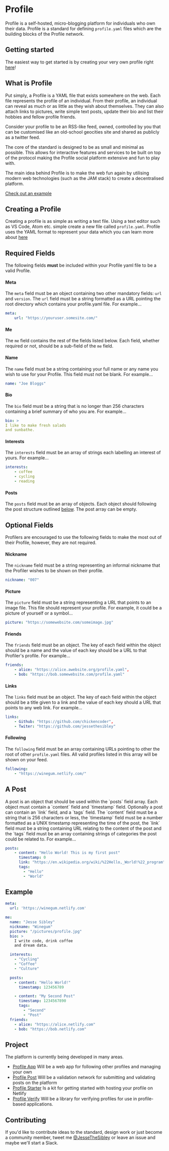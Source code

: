 # Profile

Profile is a self-hosted, micro-blogging platform for individuals who own their data. Profile is a standard for defining `profile.yaml` files which are the building blocks of the Profile network.

## Getting started
The easiest way to get started is by creating your very own profile right [here](https://github.com/profile-platform/profile-starter)!

## What is Profile
Put simply, a Profile is a YAML file that exists somewhere on the web. Each file represents the profile of an individual. From their profile, an individual can reveal as much or as little as they wish about themselves. They can also attach links to pictures, write simple text posts, update their bio and list their hobbies and fellow profile friends.

Consider your profile to be an RSS-like feed, owned, controlled by you that can be customised like an old-school geocities site and shared as publicly as a twitter feed.

The core of the standard is designed to be as small and minimal as possible. This allows for interactive features and services to be built on top of the protocol making the Profile social platform extensive and fun to play with.

The main idea behind Profile is to make the web fun again by utilising modern web technologies (such as the JAM stack) to create a decentralised platform.

[Check out an example](https://winegum.netlify.com/profile)

## Creating a Profile
Creating a profile is as simple as writing a text file. Using a text editor such as VS Code, Atom etc. simple create a new file called `profile.yaml`. Profile uses the YAML format to represent your data which you can learn more about [here](http://yaml.org/start.html)

## Required Fields
The following fields **must** be included within your Profile yaml file to be a valid Profile.

#### Meta
The `meta` field must be an object containing two other mandatory fields: `url` and `version`. The `url` field must be a string formatted as a URL pointing the root directory which contains your profile.yaml file. For example...

```yaml
meta:
    url: "https://youruser.somesite.com/"
```

#### Me
The `me` field contains the rest of the fields listed below. Each field, whether required or not, should be a sub-field of the `me` field.

#### Name
The `name` field must be a string containing your full name or any name you wish to use for your Profile. This field must not be blank. For example...

```yaml
name: "Joe Bloggs"
```
#### Bio
The `bio` field must be a string that is no longer than 256 characters containing a brief summary of who you are. For example...

```yaml
bio: >
I like to make fresh salads
and sunbathe.
```
#### Interests
The `interests` field must be an array of strings each labelling an interest of yours. For example...

```yaml
interests:
    - coffee
    - cycling
    - reading
```

#### Posts
The `posts` field must be an array of objects. Each object should following the post structure outlined [below](#post). The post array can be empty. 

## Optional Fields
Profilers are encouraged to use the following fields to make the most out of their Profile, however, they are not required.

#### Nickname
The `nickname` field must be a string representing an informal nickname that the Profiler wishes to be shown on their profile.

```yaml
nickname: "007"
```

#### Picture
The `picture` field must be a string representing a URL that points to an image file. This file should represent your profile. For example, it could be a picture of yourself or a symbol...

```yaml
picture: "https://somewebsite.com/someimage.jpg" 
```

#### Friends
The `friends` field must be an object. The key of each field within the object should be a name and the value of each key should be a URL to that Profiler's profile. For example...

```yaml
friends:
    - alice: "https://alice.awebsite.org/profile.yaml",
    - bob: "https://bob.somewebsite.com/profile.yaml"
```

#### Links
The `links` field must be an object. The key of each field within the object should be a title given to a link and the value of each key should a URL that points to any web link. For example...

```yaml
links:
    - Github: "https://github.com/chickencoder",
    - Twiter: "https://github.com/jessethesibley"
```
#### Following
The `following` field must be an array containing URLs pointing to other the root of other `profile.yaml` files. All valid profiles listed in this array will be shown on your feed.

```yaml
following: 
    - "https://winegum.netlify.com/"
```

<h2 name="post">A Post</h2>
A post is an object that should be used within the `posts` field array. Each object must contain a `content` field and `timestamp` field. Optionally a post can contain an `link` field, and a `tags` field. The `content` field must be a string that is 256 characters or less, the `timestamp` field must be a number formatted as a UNIX timestamp representing the time of the post, the `link` field must be a string containing URL relating to the content of the post and the `tags` field must be an array containing strings of categories the post could be related to. For example...

```yaml
posts:
    - content: "Hello World! This is my first post"
      timestamp: 0
      link: "https://en.wikipedia.org/wiki/%22Hello,_World!%22_program"
      tags: 
        - "Hello"
        - "World"
```

## Example

```yaml
meta:
  url: 'https://winegum.netlify.com'

me:
  name: "Jesse Sibley"
  nickname: "Winegum" 
  picture: "/pictures/profile.jpg"
  bio: >
    I write code, drink coffee
    and dream data.

  interests:
    - "Cycling"
    - "Coffee"
    - "Culture"

  posts:
    - content: "Hello World!"
      timestamp: 123456789

    - content: "My Second Post"
      timestamp: 1234567890
      tags:
        - "Second"
        - "Post"
  friends:
    - alice: "https://alice.netlify.com"
    - bob: "https://bob.netlify.com"

```

## Project
The platform is currently being developed in many areas.
* [Profile App](https://github.com/profile-platform/profile-app) Will be a web app for following other profiles and managing your own
* [Profile Post](https://github.com/profile-platform/profile-post) Will be a validation network for submitting and validating posts on the platform
* [Profile Starter](https://github.com/profile-platform/profile-starter) Is a kit for getting started with hosting your profile on Netlify
* [Profile Verify](https://github.com/profile-platform/profile-verify) Will be a library for verifying profiles for use in profile-based applications.

## Contributing
If you'd like to contribute ideas to the standard, design work or just become a community member, tweet me [@JesseTheSibley](https://twitter.com/jessethesibley) or leave an issue and maybe we'll start a Slack.
